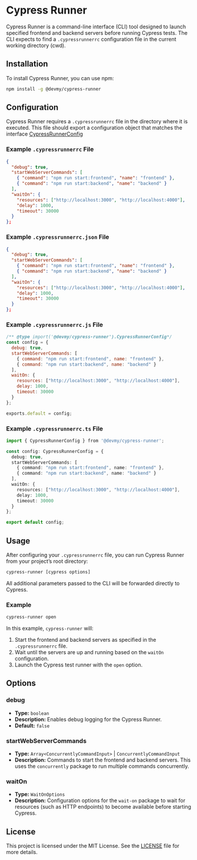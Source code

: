 # Cypress Runner

Cypress Runner is a command-line interface (CLI) tool designed to launch specified frontend and backend servers before running Cypress tests. The CLI expects to find a `.cypressrunnerrc` configuration file in the current working directory (cwd).

## Installation

To install Cypress Runner, you can use npm:

```sh
npm install -g @devmy/cypress-runner
```



## Configuration

Cypress Runner requires a `.cypressrunnerrc` file in the directory where it is executed. This file should export a configuration object that matches the interface [CypressRunnerConfig](lib/src/runner/cypress-runner-config.ts)


### Example `.cypressrunnerrc` File

```json
{
  "debug": true,
  "startWebServerCommands": [
    { "command": "npm run start:frontend", "name": "frontend" },
    { "command": "npm run start:backend", "name": "backend" }
  ],
  "waitOn": {
    "resources": ["http://localhost:3000", "http://localhost:4000"],
    "delay": 1000,
    "timeout": 30000
  }
};
```

### Example `.cypressrunnerrc.json` File

```json
{
  "debug": true,
  "startWebServerCommands": [
    { "command": "npm run start:frontend", "name": "frontend" },
    { "command": "npm run start:backend", "name": "backend" }
  ],
  "waitOn": {
    "resources": ["http://localhost:3000", "http://localhost:4000"],
    "delay": 1000,
    "timeout": 30000
  }
};
```

### Example `.cypressrunnerrc.js` File

```js
/** @type import('@devmy/cypress-runner').CypressRunnerConfig*/
const config = {
  debug: true,
  startWebServerCommands: [
    { command: "npm run start:frontend", name: "frontend" },
    { command: "npm run start:backend", name: "backend" }
  ],
  waitOn: {
    resources: ["http://localhost:3000", "http://localhost:4000"],
    delay: 1000,
    timeout: 30000
  }
};

exports.default = config;
```

### Example `.cypressrunnerrc.ts` File

```ts
import { CypressRunnerConfig } from '@devmy/cypress-runner';

const config: CypressRunnerConfig = {
  debug: true,
  startWebServerCommands: [
    { command: "npm run start:frontend", name: "frontend" },
    { command: "npm run start:backend", name: "backend" }
  ],
  waitOn: {
    resources: ["http://localhost:3000", "http://localhost:4000"],
    delay: 1000,
    timeout: 30000
  }
};

export default config;
```

## Usage

After configuring your `.cypressrunnerrc` file, you can run Cypress Runner from your project’s root directory:

```sh
cypress-runner [cypress options]
```

All additional parameters passed to the CLI will be forwarded directly to Cypress.

### Example

```sh
cypress-runner open
```

In this example, `cypress-runner` will:
1. Start the frontend and backend servers as specified in the `.cypressrunnerrc` file.
2. Wait until the servers are up and running based on the `waitOn` configuration.
3. Launch the Cypress test runner with the `open` option.

## Options

### debug

- **Type:** `boolean`
- **Description:** Enables debug logging for the Cypress Runner.
- **Default:** `false`

### startWebServerCommands

- **Type:** `Array<ConcurrentlyCommandInput>` | `ConcurrentlyCommandInput`
- **Description:** Commands to start the frontend and backend servers. This uses the `concurrently` package to run multiple commands concurrently.

### waitOn

- **Type:** `WaitOnOptions`
- **Description:** Configuration options for the `wait-on` package to wait for resources (such as HTTP endpoints) to become available before starting Cypress.

## License

This project is licensed under the MIT License. See the [LICENSE](LICENSE) file for more details.